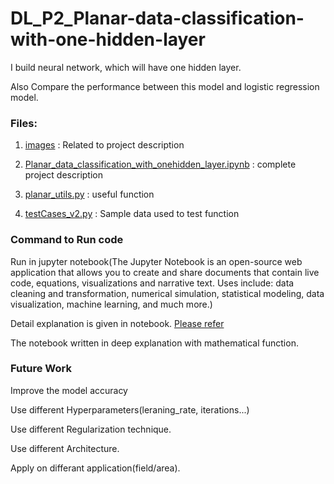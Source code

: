 # DL_P2_Planar-data-classification-with-one-hidden-layer

I build neural network, which will have one hidden layer.

Also Compare  the performance between this model and logistic regression model. 


### Files:

1. [images](images) : Related to project description

2. [Planar_data_classification_with_onehidden_layer.ipynb](Planar_data_classification_with_onehidden_layer.ipynb) : complete project description

3. [planar_utils.py](planar_utils.py) : useful function

4. [testCases_v2.py](testCases_v2.py) : Sample data used to test function

### Command to Run code

Run in jupyter notebook(The Jupyter Notebook is an open-source web application that 
allows you to create and share documents that contain live code, equations, visualizations and narrative text. 
Uses include: data cleaning and transformation, numerical simulation, statistical modeling, data visualization, 
machine learning, and much more.)

Detail explanation is given in notebook. [Please refer](Planar_data_classification_with_onehidden_layer.ipynb)

The notebook written in deep explanation with mathematical function.

### Future Work

Improve the model accuracy

Use different Hyperparameters(leraning_rate, iterations...)

Use different Regularization technique.

Use different Architecture.

Apply on differant application(field/area).
